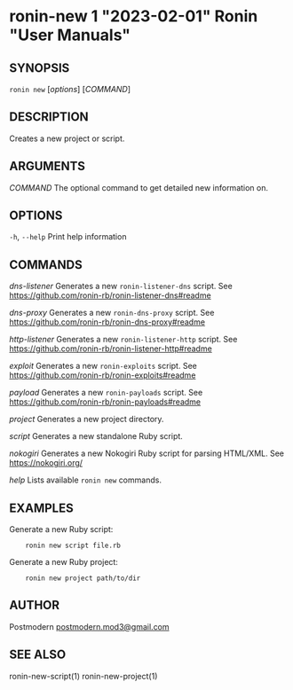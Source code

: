 # ronin-new 1 "2023-02-01" Ronin "User Manuals"

## SYNOPSIS

`ronin new` [*options*] [*COMMAND*]

## DESCRIPTION

Creates a new project or script.

## ARGUMENTS

*COMMAND*
	The optional command to get detailed new information on.

## OPTIONS

`-h`, `--help`
  Print help information

## COMMANDS

*dns-listener*
  Generates a new `ronin-listener-dns` script.
  See https://github.com/ronin-rb/ronin-listener-dns#readme

*dns-proxy*
  Generates a new `ronin-dns-proxy` script.
  See https://github.com/ronin-rb/ronin-dns-proxy#readme

*http-listener*
  Generates a new `ronin-listener-http` script.
  See https://github.com/ronin-rb/ronin-listener-http#readme

*exploit*
  Generates a new `ronin-exploits` script.
  See https://github.com/ronin-rb/ronin-exploits#readme

*payload*
  Generates a new `ronin-payloads` script.
  See https://github.com/ronin-rb/ronin-payloads#readme

*project*
  Generates a new project directory.

*script*
  Generates a new standalone Ruby script.

*nokogiri*
  Generates a new Nokogiri Ruby script for parsing HTML/XML.
  See https://nokogiri.org/

*help*
  Lists available `ronin new` commands.

## EXAMPLES

Generate a new Ruby script:

        ronin new script file.rb

Generate a new Ruby project:

        ronin new project path/to/dir

## AUTHOR

Postmodern <postmodern.mod3@gmail.com>

## SEE ALSO

ronin-new-script(1) ronin-new-project(1)
